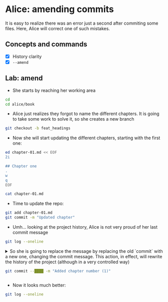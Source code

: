 # Alice: amending commits

It is easy to realize there was an error just a second after commiting some files.
Here, Alice will correct one of such mistakes.

## Concepts and commands

- [x] History clarity
- [x] `--amend`

## Lab: amend

* She starts by reaching her working area

```bash
cd
cd alice/book
```

* Alice just realizes they forgot to name the different chapters. It is going
to take some work to solve it, so she creates a new branch

```bash
git checkout -b feat_headings
```

* Now she will start updating the different chapters, starting with the first one:

```bash
ed chapter-01.md << EOF
2i

## Chapter one
.
w
q
EOF

cat chapter-01.md
```

* Time to update the repo:

```bash
git add chapter-01.md
git commit -m "Updated chapter"
```

* Umh... looking at the project history, Alice is not very proud of her last commit message

```bash
git log --oneline
```

<details>
<summary>
So she is going to replace the message by replacing the old `commit` with a new one, changing
the commit message. This action, in effect, will rewrite the history of the project (although
in a very controlled way)

```bash
git commit --████ -m "Added chapter number (1)"
```
</summary>

---
#### Solution

```bash
git commit --amend -m "Added chapter number (1)"
```

---
</details>

* Now it looks much better:

```bash
git log --oneline
```
